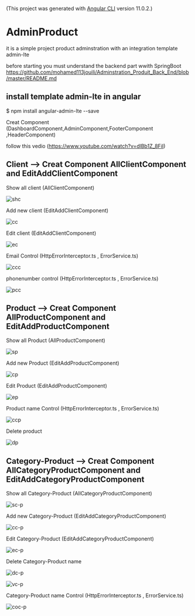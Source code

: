 (This project was generated with [Angular CLI](https://github.com/angular/angular-cli) version 11.0.2.)

# AdminProduct

it is a simple project product adminstration with an integration template admin-lte

before starting you must understand the backend part wwith SpringBoot
https://github.com/mohamed113jouili/Adminstration_Produit_Back_End/blob/master/README.md




## install template  admin-lte in angular 

$ npm install angular-admin-lte --save
 
 Creat Component (DashboardComponent,AdminComponent,FooterComponent ,HeaderComponent) 
 
 
 follow this vedio (https://www.youtube.com/watch?v=dlBb1Z_8FiI)

##  Client --> Creat Component  AllClientComponent and EditAddClientComponent

Show all client (AllClientComponent)

![shc](https://user-images.githubusercontent.com/61349826/104130907-a6388b00-5373-11eb-9fe5-589fc059bb75.png)

 Add new client  (EditAddClientComponent)
 
![cc](https://user-images.githubusercontent.com/61349826/104130911-ab95d580-5373-11eb-9d92-80c2c088f1e0.png)

Edit client (EditAddClientComponent)

![ec](https://user-images.githubusercontent.com/61349826/104130914-adf82f80-5373-11eb-9f6a-dbff5a7375f4.png)

Email  Control (HttpErrorInterceptor.ts , ErrorService.ts)

![ccc](https://user-images.githubusercontent.com/61349826/104131240-8b671600-5375-11eb-873c-921c4a883eca.png)

phonenumber control (HttpErrorInterceptor.ts , ErrorService.ts)

![pcc](https://user-images.githubusercontent.com/61349826/104131331-05979a80-5376-11eb-9b62-20396f962371.png)


## Product --> Creat Component  AllProductComponent  and EditAddProductComponent

Show all Product (AllProductComponent)

![sp](https://user-images.githubusercontent.com/61349826/104132475-c4a38400-537d-11eb-964c-fb39fc7cb327.png)

 Add new Product (EditAddProductComponent)

![cp](https://user-images.githubusercontent.com/61349826/104132477-c8370b00-537d-11eb-9829-6b586d1a6eb4.png)

Edit Product (EditAddProductComponent)

![ep](https://user-images.githubusercontent.com/61349826/104132479-cb31fb80-537d-11eb-9766-3dd6538eae69.png)

Product name   Control (HttpErrorInterceptor.ts , ErrorService.ts)

![ccp](https://user-images.githubusercontent.com/61349826/104132629-eb15ef00-537e-11eb-98ec-4ad936a98076.png)

Delete product 

![dp](https://user-images.githubusercontent.com/61349826/104132631-ec471c00-537e-11eb-88c8-e6faa0740ff0.png)


## Category-Product --> Creat Component AllCategoryProductComponent  and EditAddCategoryProductComponent


Show all Category-Product (AllCategoryProductComponent)

![sc-p](https://user-images.githubusercontent.com/61349826/104132870-4a283380-5380-11eb-9d69-60c7221a4df9.png)

 Add new Category-Product (EditAddCategoryProductComponent)

![cc-p](https://user-images.githubusercontent.com/61349826/104132878-4d232400-5380-11eb-9f72-2cbd7a2e0144.png)

Edit Category-Product (EditAddCategoryProductComponent)

![ec-p](https://user-images.githubusercontent.com/61349826/104132882-51e7d800-5380-11eb-8af9-8940915206ee.png)

Delete  Category-Product name  

![dc-p](https://user-images.githubusercontent.com/61349826/104132886-56ac8c00-5380-11eb-8aa6-238d7f3c11f2.png)


![vc-p](https://user-images.githubusercontent.com/61349826/104132891-5e6c3080-5380-11eb-9978-5d116186f10a.png)


Category-Product name   Control (HttpErrorInterceptor.ts , ErrorService.ts)

![coc-p](https://user-images.githubusercontent.com/61349826/104132889-5a401300-5380-11eb-8f23-5ffbeb66d95b.png)





